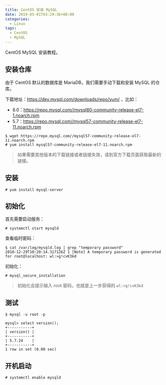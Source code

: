 ```yaml
---
title: CentOS 安装 MySQL
date: 2019-05-01T03:29:36+00:00
categories:
  - Linux
tags:
  - CentOS
  - MySQL
---
```


CentOS MySQL 安装教程。

<!--more-->

## 安装仓库

由于 CentOS 默认的数据库是 MariaDB，我们需要手动下载和安装 MySQL 的仓库。

下载地址：<https://dev.mysql.com/downloads/repo/yum/> ，比如：

  * 8.0：<https://repo.mysql.com//mysql80-community-release-el7-1.noarch.rpm>
  * 5.7：<https://repo.mysql.com//mysql57-community-release-el7-11.noarch.rpm>

```shell
$ wget https://repo.mysql.com//mysql57-community-release-el7-11.noarch.rpm
# yum install mysql57-community-release-el7-11.noarch.rpm
```

> 如果需要其他版本的下载链接或者链接失效，请到官方下载页面获取最新的链接。

## 安装

```shell
# yum install mysql-server
```

## 初始化

首先需要启动服务：

```shell
# systemctl start mysqld
```

查看临时密码：

```shell
$ cat /var/log/mysqld.log | grep "temporary password"
2018-12-29T10:20:14.317126Z 1 [Note] A temporary password is generated for root@localhost: wl:>g!cvK3kd
```

初始化：

```shell
# mysql_secure_installation
```

> 初始化会提示输入 root 密码，也就是上一步获得的 `wl:>g!cvK3kd`

## 测试

```shell
$ mysql -u root -p

mysql> select version();
+-----------+
| version() |
+-----------+
| 5.7.24    |
+-----------+
1 row in set (0.00 sec)
```

## 开机启动

```shell
# systemctl enable mysqld
```
